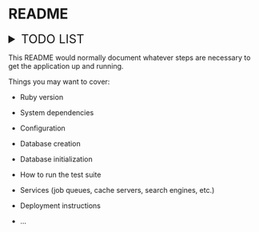 # README

<details markdown="1">
<summary style="font-size: 1.5rem">TODO LIST</summary>
<div markdown="1">

- (O) 회원 CRUD
- (O) 게시물 CRUD
- (O) 세션
- (O) password 암호화 저장
- (O) AJAX
- (O) 게시물 속성에 멤버 닉네임 추가
- (O) 게시물 추천, 비추천
- (O) Docker
- (O) AWS ECR
- (O) NCP Server 배포
- (O) MySQL
<hr>

- (X) MongoDB
- (X) Circle CI

</div>
</details>

This README would normally document whatever steps are necessary to get the
application up and running.

Things you may want to cover:

* Ruby version

* System dependencies

* Configuration

* Database creation

* Database initialization

* How to run the test suite

* Services (job queues, cache servers, search engines, etc.)

* Deployment instructions

* ...
